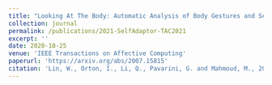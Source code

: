 ```yaml
---
title: "Looking At The Body: Automatic Analysis of Body Gestures and Self-Adaptors in Psychological Distress"
collection: journal
permalink: /publications/2021-SelfAdaptor-TAC2021
excerpt: ''
date: 2020-10-25
venue: 'IEEE Transactions on Affective Computing'
paperurl: 'https://arxiv.org/abs/2007.15815'
citation: 'Lin, W., Orton, I., Li, Q., Pavarini, G. and Mahmoud, M., 2020. Looking At The Body: Automatic Analysis of Body Gestures and Self-Adaptors in Psychological Distress. IEEE Transactions on Affective Computing (JCR Q1, IF 10.506). Springer, 2020.'
---
```





